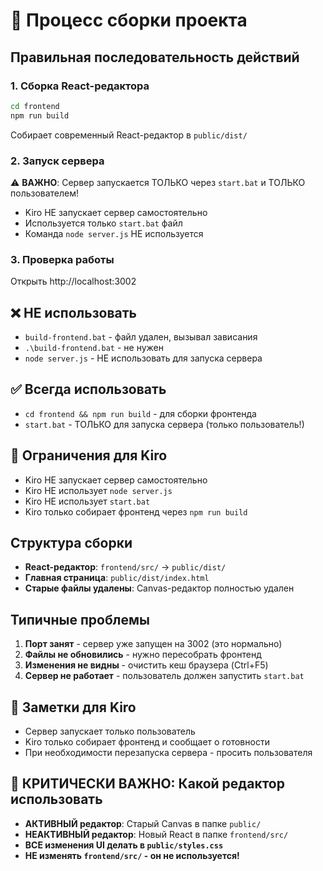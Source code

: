 # 🔧 Процесс сборки проекта

## Правильная последовательность действий

### 1. Сборка React-редактора
```bash
cd frontend
npm run build
```
Собирает современный React-редактор в `public/dist/`

### 2. Запуск сервера
⚠️ **ВАЖНО**: Сервер запускается ТОЛЬКО через `start.bat` и ТОЛЬКО пользователем!
- Kiro НЕ запускает сервер самостоятельно
- Используется только `start.bat` файл
- Команда `node server.js` НЕ используется

### 3. Проверка работы
Открыть http://localhost:3002

## ❌ НЕ использовать
- `build-frontend.bat` - файл удален, вызывал зависания
- `.\build-frontend.bat` - не нужен
- `node server.js` - НЕ использовать для запуска сервера

## ✅ Всегда использовать
- `cd frontend && npm run build` - для сборки фронтенда
- `start.bat` - ТОЛЬКО для запуска сервера (только пользователь!)

## 🚫 Ограничения для Kiro
- Kiro НЕ запускает сервер самостоятельно
- Kiro НЕ использует `node server.js`
- Kiro НЕ использует `start.bat`
- Kiro только собирает фронтенд через `npm run build`

## Структура сборки
- **React-редактор**: `frontend/src/` → `public/dist/`
- **Главная страница**: `public/dist/index.html`
- **Старые файлы удалены**: Canvas-редактор полностью удален

## Типичные проблемы
1. **Порт занят** - сервер уже запущен на 3002 (это нормально)
2. **Файлы не обновились** - нужно пересобрать фронтенд
3. **Изменения не видны** - очистить кеш браузера (Ctrl+F5)
4. **Сервер не работает** - пользователь должен запустить `start.bat`

## 📝 Заметки для Kiro
- Сервер запускает только пользователь
- Kiro только собирает фронтенд и сообщает о готовности
- При необходимости перезапуска сервера - просить пользователя

## 🚨 КРИТИЧЕСКИ ВАЖНО: Какой редактор использовать
- **АКТИВНЫЙ редактор**: Старый Canvas в папке `public/`
- **НЕАКТИВНЫЙ редактор**: Новый React в папке `frontend/src/`
- **ВСЕ изменения UI делать в `public/styles.css`**
- **НЕ изменять `frontend/src/` - он не используется!**